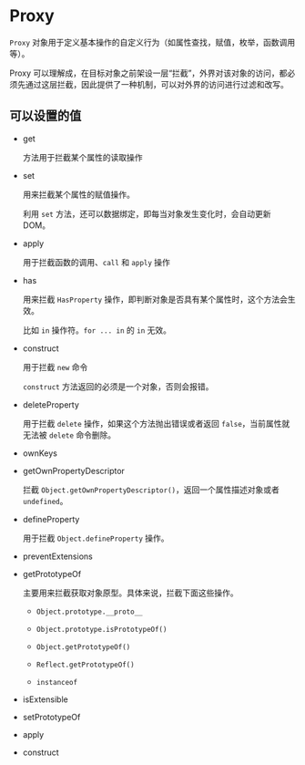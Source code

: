 # Proxy

`Proxy` 对象用于定义基本操作的自定义行为（如属性查找，赋值，枚举，函数调用等）。

Proxy 可以理解成，在目标对象之前架设一层“拦截”，外界对该对象的访问，都必须先通过这层拦截，因此提供了一种机制，可以对外界的访问进行过滤和改写。

## 可以设置的值

* get

  方法用于拦截某个属性的读取操作

* set

  用来拦截某个属性的赋值操作。

  利用 `set` 方法，还可以数据绑定，即每当对象发生变化时，会自动更新 DOM。

* apply

  用于拦截函数的调用、`call` 和 `apply` 操作

* has

  用来拦截 `HasProperty` 操作，即判断对象是否具有某个属性时，这个方法会生效。

  比如 `in` 操作符。`for ... in` 的 `in` 无效。

* construct

   用于拦截 `new` 命令

   `construct` 方法返回的必须是一个对象，否则会报错。

* deleteProperty

  用于拦截 `delete` 操作，如果这个方法抛出错误或者返回 `false`，当前属性就无法被 `delete` 命令删除。

* ownKeys


* getOwnPropertyDescriptor

  拦截 `Object.getOwnPropertyDescriptor()`，返回一个属性描述对象或者 `undefined`。

* defineProperty

  用于拦截 `Object.defineProperty` 操作。

* preventExtensions


* getPrototypeOf

  主要用来拦截获取对象原型。具体来说，拦截下面这些操作。

  * `Object.prototype.__proto__`

  * `Object.prototype.isPrototypeOf()`

  * `Object.getPrototypeOf()`

  * `Reflect.getPrototypeOf()`

  * `instanceof`

* isExtensible


* setPrototypeOf


* apply


* construct


